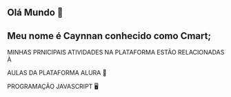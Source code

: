 ## Olá Mundo 👋

## Meu nome é Caynnan conhecido como Cmart;

MINHAS PRNICIPAIS ATIVIDADES NA PLATAFORMA ESTÃO RELACIONADAS À

AULAS DA PLATAFORMA ALURA 📑

PROGRAMAÇÃO JAVASCRIPT 🖥️
